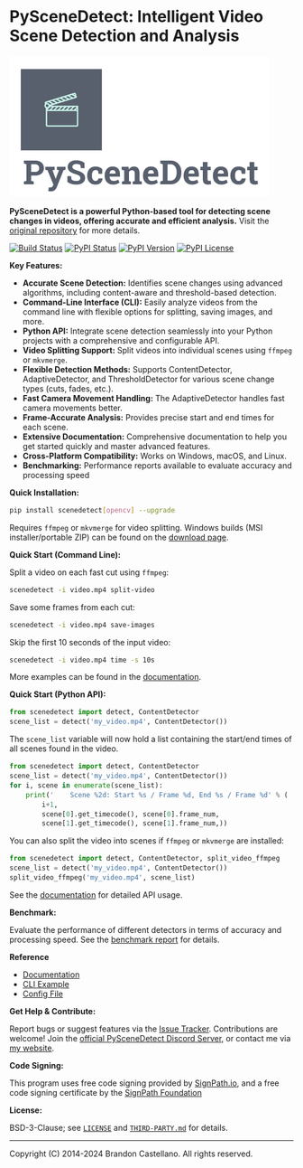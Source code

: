 # PySceneDetect: Intelligent Video Scene Detection and Analysis

[![PySceneDetect Logo](https://raw.githubusercontent.com/Breakthrough/PySceneDetect/main/website/pages/img/pyscenedetect_logo_small.png)](https://github.com/Breakthrough/PySceneDetect)

**PySceneDetect is a powerful Python-based tool for detecting scene changes in videos, offering accurate and efficient analysis.**  Visit the [original repository](https://github.com/Breakthrough/PySceneDetect) for more details.

[![Build Status](https://img.shields.io/github/actions/workflow/status/Breakthrough/PySceneDetect/build.yml)](https://github.com/Breakthrough/PySceneDetect/actions)
[![PyPI Status](https://img.shields.io/pypi/status/scenedetect.svg)](https://pypi.python.org/pypi/scenedetect/)
[![PyPI Version](https://img.shields.io/pypi/v/scenedetect?color=blue)](https://pypi.python.org/pypi/scenedetect/)
[![PyPI License](https://img.shields.io/pypi/l/scenedetect.svg)](https://scenedetect.com/copyright/)

**Key Features:**

*   **Accurate Scene Detection:** Identifies scene changes using advanced algorithms, including content-aware and threshold-based detection.
*   **Command-Line Interface (CLI):** Easily analyze videos from the command line with flexible options for splitting, saving images, and more.
*   **Python API:** Integrate scene detection seamlessly into your Python projects with a comprehensive and configurable API.
*   **Video Splitting Support:** Split videos into individual scenes using `ffmpeg` or `mkvmerge`.
*   **Flexible Detection Methods:** Supports ContentDetector, AdaptiveDetector, and ThresholdDetector for various scene change types (cuts, fades, etc.).
*   **Fast Camera Movement Handling:** The AdaptiveDetector handles fast camera movements better.
*   **Frame-Accurate Analysis:** Provides precise start and end times for each scene.
*   **Extensive Documentation:** Comprehensive documentation to help you get started quickly and master advanced features.
*   **Cross-Platform Compatibility:** Works on Windows, macOS, and Linux.
*   **Benchmarking:** Performance reports available to evaluate accuracy and processing speed

**Quick Installation:**

```bash
pip install scenedetect[opencv] --upgrade
```

Requires `ffmpeg` or `mkvmerge` for video splitting. Windows builds (MSI installer/portable ZIP) can be found on the [download page](https://scenedetect.com/download/).

**Quick Start (Command Line):**

Split a video on each fast cut using `ffmpeg`:

```bash
scenedetect -i video.mp4 split-video
```

Save some frames from each cut:

```bash
scenedetect -i video.mp4 save-images
```

Skip the first 10 seconds of the input video:

```bash
scenedetect -i video.mp4 time -s 10s
```

More examples can be found in the [documentation](https://www.scenedetect.com/docs/latest/cli.html).

**Quick Start (Python API):**

```python
from scenedetect import detect, ContentDetector
scene_list = detect('my_video.mp4', ContentDetector())
```

The `scene_list` variable will now hold a list containing the start/end times of all scenes found in the video.

```python
from scenedetect import detect, ContentDetector
scene_list = detect('my_video.mp4', ContentDetector())
for i, scene in enumerate(scene_list):
    print('    Scene %2d: Start %s / Frame %d, End %s / Frame %d' % (
        i+1,
        scene[0].get_timecode(), scene[0].frame_num,
        scene[1].get_timecode(), scene[1].frame_num,))
```

You can also split the video into scenes if `ffmpeg` or `mkvmerge` are installed:

```python
from scenedetect import detect, ContentDetector, split_video_ffmpeg
scene_list = detect('my_video.mp4', ContentDetector())
split_video_ffmpeg('my_video.mp4', scene_list)
```

See the [documentation](https://www.scenedetect.com/docs/latest/api.html) for detailed API usage.

**Benchmark:**

Evaluate the performance of different detectors in terms of accuracy and processing speed. See the [benchmark report](benchmark/README.md) for details.

**Reference**

*   [Documentation](https://www.scenedetect.com/docs/)
*   [CLI Example](https://www.scenedetect.com/cli/)
*   [Config File](https://www.scenedetect.com/docs/0.6.4/cli/config_file.html)

**Get Help & Contribute:**

Report bugs or suggest features via the [Issue Tracker](https://github.com/Breakthrough/PySceneDetect/issues). Contributions are welcome!  Join the [official PySceneDetect Discord Server](https://discord.gg/H83HbJngk7), or contact me via [my website](http://www.bcastell.com/about/).

**Code Signing:**

This program uses free code signing provided by [SignPath.io](https://signpath.io?utm_source=foundation&utm_medium=github&utm_campaign=PySceneDetect), and a free code signing certificate by the [SignPath Foundation](https://signpath.org?utm_source=foundation&utm_medium=github&utm_campaign=PySceneDetect)

**License:**

BSD-3-Clause; see [`LICENSE`](LICENSE) and [`THIRD-PARTY.md`](THIRD-PARTY.md) for details.

---

Copyright (C) 2014-2024 Brandon Castellano.
All rights reserved.